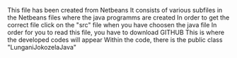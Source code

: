 This file has been created from Netbeans
It consists of various subfiles in the Netbeans files where the java programms are created 
In order to get the correct file click on the "src" file when you have choosen the java file
In order for you to read this file, you have to download GITHUB
This is where the developed codes will appear 
Within the code, there is the public class "LunganiJokozelaJava"


